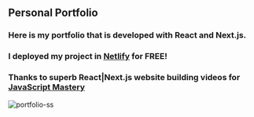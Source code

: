 ## Personal Portfolio

### Here is my portfolio that is developed with React and Next.js. 
### I deployed my project in [Netlify](https://www.netlify.com) for FREE!


### Thanks to superb React|Next.js website building videos for [JavaScript Mastery](https://www.youtube.com/channel/UCmXmlB4-HJytD7wek0Uo97A)

![portfolio-ss](https://user-images.githubusercontent.com/71606941/155331139-b15264ed-c191-49f0-ad0f-97fc0bf73033.png)
